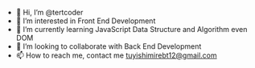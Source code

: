 - 👋 Hi, I’m @tertcoder
- 👀 I’m interested in Front End Development 
- 🌱 I’m currently learning JavaScript Data Structure and Algorithm even DOM
- 💞️ I’m looking to collaborate with Back End Development 
- 📫 How to reach me, contact me tuyishimirebt12@gmail.com

<!---
tertcoder/tertcoder is a ✨ special ✨ repository because its `README.md` (this file) appears on your GitHub profile.
You can click the Preview link to take a look at your changes.
--->
